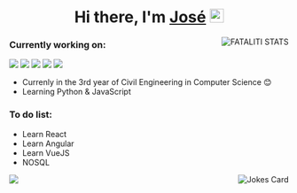 <div align="center">
   <h1>Hi there, I'm <a href="https://github.com/GODfataliti">José</a> <img src="https://media.giphy.com/media/hvRJCLFzcasrR4ia7z/giphy.gif" width="25px"> </h1>
</div>

<!--[![Fataliti's GitHub stats](https://github-readme-stats.vercel.app/api?username=GODfataliti&count_private=true&show_icons=true&theme=radical)](https://github.com/GODfataliti/github-readme-stats)
<p align="left"> 
</p>
-->



<a href="#Fataliti-title">
   <img src="https://github-readme-stats.vercel.app/api?username=GODfataliti&count_private=true&show_icons=true&theme=radical" alt="FATALITI STATS" align="right" />
</a>

### Currently working on:
<a src="https://github.com/"><img src="https://img.icons8.com/nolan/64/github.png"/></a>
<a src="https://www.javascript.com/"><img src="https://img.icons8.com/nolan/64/javascript.png"/></a>
<a src="https://www.w3schools.com/css/"><img src="https://img.icons8.com/nolan/64/css-filetype.png"/></a>
<a src="https://www.w3schools.com/html/"><img src="https://img.icons8.com/nolan/64/html-5.png"/></a>
<a src="https://www.w3schools.com/python/"> <img src="https://img.icons8.com/nolan/64/python.png"/> </a>

- Currenly in the 3rd year of Civil Engineering in Computer Science 😊
- Learning Python & JavaScript
### To do list:
- Learn React
- Learn Angular
- Learn VueJS
- NOSQL


<img align="right" src="https://readme-jokes.vercel.app/api" alt="Jokes Card" />
<img align="left" src="https://user-images.githubusercontent.com/49794011/111344331-0c36dc80-865b-11eb-8592-85abecac5393.png" />



